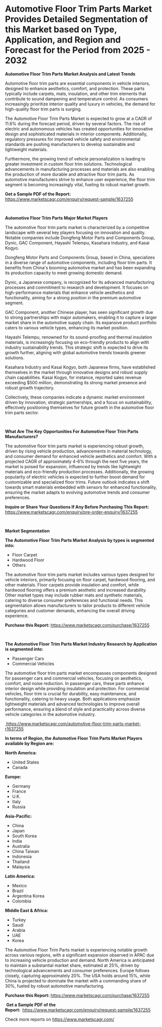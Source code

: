 <p><h1>Automotive Floor Trim Parts Market Provides Detailed Segmentation of this Market based on Type, Application, and Region and Forecast for the Period from 2025 - 2032</h1></p><p><strong>Automotive Floor Trim Parts Market Analysis and Latest Trends</strong></p>
<p><p>Automotive floor trim parts are essential components in vehicle interiors, designed to enhance aesthetics, comfort, and protection. These parts typically include carpets, mats, insulation, and other trim elements that contribute to sound dampening and temperature control. As consumers increasingly prioritize interior quality and luxury in vehicles, the demand for high-quality floor trim parts is surging.</p><p>The Automotive Floor Trim Parts Market is expected to grow at a CAGR of 11.6% during the forecast period, driven by several factors. The rise of electric and autonomous vehicles has created opportunities for innovative design and sophisticated materials in interior components. Additionally, regulatory pressures for improved vehicle safety and environmental standards are pushing manufacturers to develop sustainable and lightweight materials.</p><p>Furthermore, the growing trend of vehicle personalization is leading to greater investment in custom floor trim solutions. Technological advancements in manufacturing processes and materials are also enabling the production of more durable and attractive floor trim parts. As automotive manufacturers strive to enhance user experience, the floor trim segment is becoming increasingly vital, fueling its robust market growth.</p></p>
<p><strong>Get a Sample PDF of the Report:&nbsp;</strong> <a href="https://www.marketscagr.com/enquiry/request-sample/1637255?utm_campaign=3018&utm_medium=2&utm_source=Github&utm_content=ia&utm_term=23032025&utm_id=automotive-floor-trim-parts">https://www.marketscagr.com/enquiry/request-sample/1637255</a></p>
<p>&nbsp;</p>
<p><strong>Automotive Floor Trim Parts Major Market Players</strong></p>
<p><p>The automotive floor trim parts market is characterized by a competitive landscape with several key players focusing on innovation and quality. Notable companies include Dongfeng Motor Parts and Components Group, Dynic, GAC Component, Hayashi Telempu, Kasahara Industry, and Kasai Kogyo.</p><p>Dongfeng Motor Parts and Components Group, based in China, specializes in a diverse range of automotive components, including floor trim parts. It benefits from China's booming automotive market and has been expanding its production capacity to meet growing domestic demand.</p><p>Dynic, a Japanese company, is recognized for its advanced manufacturing processes and commitment to research and development. It focuses on high-performance materials that enhance vehicle aesthetics and functionality, aiming for a strong position in the premium automotive segment.</p><p>GAC Component, another Chinese player, has seen significant growth due to strong partnerships with major automakers, enabling it to capture a larger market share in the automotive supply chain. Its expansive product portfolio caters to various vehicle types, enhancing its market position.</p><p>Hayashi Telempu, renowned for its sound-proofing and thermal insulation materials, is increasingly focusing on eco-friendly products to align with industry sustainability trends. This strategic shift is expected to drive its growth further, aligning with global automotive trends towards greener solutions.</p><p>Kasahara Industry and Kasai Kogyo, both Japanese firms, have established themselves in the market through innovative designs and robust supply chain capabilities. Kasai Kogyo, for instance, reported sales revenue exceeding $500 million, demonstrating its strong market presence and robust growth trajectory.</p><p>Collectively, these companies indicate a dynamic market environment driven by innovation, strategic partnerships, and a focus on sustainability, effectively positioning themselves for future growth in the automotive floor trim parts sector.</p></p>
<p>&nbsp;</p>
<p><strong>What Are The Key Opportunities For Automotive Floor Trim Parts Manufacturers?</strong></p>
<p><p>The automotive floor trim parts market is experiencing robust growth, driven by rising vehicle production, advancements in material technology, and consumer demand for enhanced vehicle aesthetics and comfort. With a projected CAGR of approximately 4-6% through the next five years, the market is poised for expansion, influenced by trends like lightweight materials and eco-friendly production processes. Additionally, the growing popularity of electric vehicles is expected to further boost demand for customizable and specialized floor trims. Future outlook indicates a shift towards smart materials embedded with sensors for enhanced functionality, ensuring the market adapts to evolving automotive trends and consumer preferences.</p></p>
<p><strong>Inquire or Share Your Questions If Any Before Purchasing This Report:</strong> <a href="https://www.marketscagr.com/enquiry/pre-order-enquiry/1637255?utm_campaign=3018&utm_medium=2&utm_source=Github&utm_content=ia&utm_term=23032025&utm_id=automotive-floor-trim-parts">https://www.marketscagr.com/enquiry/pre-order-enquiry/1637255</a></p>
<p>&nbsp;</p>
<p><strong>Market Segmentation</strong></p>
<p><strong>The Automotive Floor Trim Parts Market Analysis by types is segmented into:</strong></p>
<p><ul><li>Floor Carpet</li><li>Hardwood Floor</li><li>Others</li></ul></p>
<p><p>The automotive floor trim parts market includes various types designed for vehicle interiors, primarily focusing on floor carpet, hardwood flooring, and other materials. Floor carpets provide insulation and comfort, while hardwood flooring offers a premium aesthetic and increased durability. Other market types may include rubber mats and synthetic materials, catering to diverse consumer preferences and functional needs. This segmentation allows manufacturers to tailor products to different vehicle categories and customer demands, enhancing the overall driving experience.</p></p>
<p><strong>Purchase this Report:&nbsp;</strong><a href="https://www.marketscagr.com/purchase/1637255?utm_campaign=3018&utm_medium=2&utm_source=Github&utm_content=ia&utm_term=23032025&utm_id=automotive-floor-trim-parts">https://www.marketscagr.com/purchase/1637255</a></p>
<p>&nbsp;</p>
<p><strong>The Automotive Floor Trim Parts Market Industry Research by Application is segmented into:</strong></p>
<p><ul><li>Passenger Cars</li><li>Commercial Vehicles</li></ul></p>
<p><p>The automotive floor trim parts market encompasses components designed for passenger cars and commercial vehicles, focusing on aesthetics, comfort, and noise reduction. In passenger cars, these parts enhance interior design while providing insulation and protection. For commercial vehicles, floor trim is crucial for durability, easy maintenance, and functionality, catering to heavy usage. Both applications emphasize lightweight materials and advanced technologies to improve overall performance, ensuring a blend of style and practicality across diverse vehicle categories in the automotive industry.</p></p>
<p><a href="https://www.marketscagr.com/automotive-floor-trim-parts-market-r1637255?utm_campaign=3018&utm_medium=2&utm_source=Github&utm_content=ia&utm_term=23032025&utm_id=automotive-floor-trim-parts">&nbsp;https://www.marketscagr.com/automotive-floor-trim-parts-market-r1637255</a></p>
<p><strong>In terms of Region, the Automotive Floor Trim Parts Market Players available by Region are:</strong></p>
<p>
    <p> <strong> North America: </strong>
        <ul>
            <li>United States</li>
            <li>Canada</li>
        </ul>
        </p> 
    <p> <strong> Europe: </strong>
        <ul>
            <li>Germany</li>
            <li>France</li>
            <li>U.K.</li>
            <li>Italy</li>
            <li>Russia</li>
        </ul>
        </p> 
    <p> <strong> Asia-Pacific: </strong>
        <ul>
            <li>China</li>
            <li>Japan</li>
            <li>South Korea</li>
            <li>India</li>
            <li>Australia</li>
            <li>China Taiwan</li>
            <li>Indonesia</li>
            <li>Thailand</li>
            <li>Malaysia</li>
        </ul>
        </p> 
    <p> <strong> Latin America: </strong>
        <ul>
            <li>Mexico</li>
            <li>Brazil</li>
            <li>Argentina Korea</li>
            <li>Colombia</li>
        </ul>
        </p> 
    <p> <strong> Middle East & Africa: </strong>
        <ul>
            <li>Turkey</li>
            <li>Saudi</li>
            <li>Arabia</li>
            <li>UAE</li>
            <li>Korea</li>
        </ul>
    </p>
    </p>
<p><p>The Automotive Floor Trim Parts market is experiencing notable growth across various regions, with a significant expansion observed in APAC due to increasing vehicle production and demand. North America is anticipated to maintain a substantial market share, estimated at 25%, driven by technological advancements and consumer preferences. Europe follows closely, capturing approximately 20%. The USA holds around 15%, while China is projected to dominate the market with a commanding share of 30%, fueled by robust automotive manufacturing.</p></p>
<p><strong>Purchase this Report: </strong><a href="https://www.marketscagr.com/purchase/1637255?utm_campaign=3018&utm_medium=2&utm_source=Github&utm_content=ia&utm_term=23032025&utm_id=automotive-floor-trim-parts">https://www.marketscagr.com/purchase/1637255</a></p>
<p>&nbsp;<strong>Get a Sample PDF of the Report:&nbsp;&nbsp;</strong><a href="https://www.marketscagr.com/enquiry/request-sample/1637255?utm_campaign=3018&utm_medium=2&utm_source=Github&utm_content=ia&utm_term=23032025&utm_id=automotive-floor-trim-parts">https://www.marketscagr.com/enquiry/request-sample/1637255</a></p>
<p><strong></strong></p>
<p>Check more reports on <a href="https://www.marketscagr.com/?utm_campaign=3018&utm_medium=2&utm_source=Github&utm_content=ia&utm_term=23032025&utm_id=automotive-floor-trim-parts">https://www.marketscagr.com/</a></p>